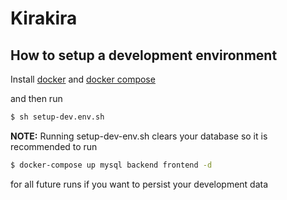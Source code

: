 # Kirakira

## How to setup a development environment

Install [docker](https://docs.docker.com/) and [docker compose](https://docs.docker.com/compose/)

and then run

```sh
$ sh setup-dev.env.sh
```

**NOTE:** Running setup-dev-env.sh clears your database so it is recommended to run

```sh
$ docker-compose up mysql backend frontend -d
```

for all future runs if you want to persist your development data
